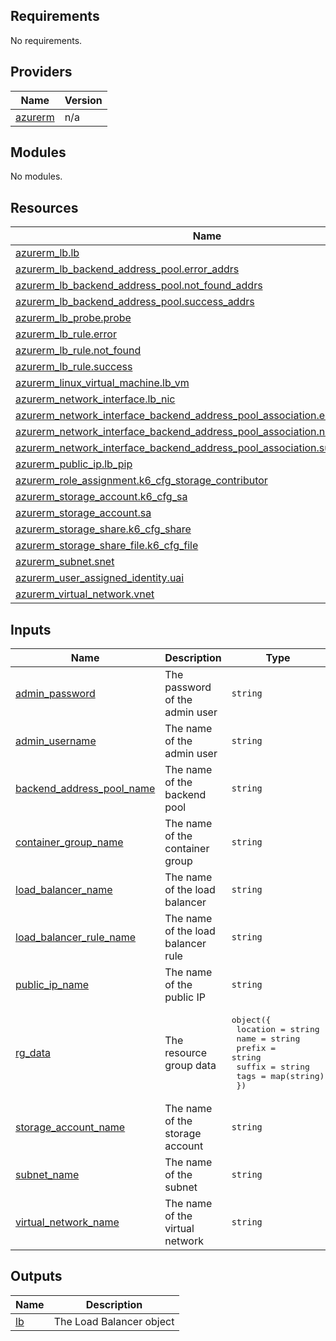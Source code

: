 ## Requirements

No requirements.

## Providers

| Name | Version |
|------|---------|
| <a name="provider_azurerm"></a> [azurerm](#provider\_azurerm) | n/a |

## Modules

No modules.

## Resources

| Name | Type |
|------|------|
| [azurerm_lb.lb](https://registry.terraform.io/providers/hashicorp/azurerm/latest/docs/resources/lb) | resource |
| [azurerm_lb_backend_address_pool.error_addrs](https://registry.terraform.io/providers/hashicorp/azurerm/latest/docs/resources/lb_backend_address_pool) | resource |
| [azurerm_lb_backend_address_pool.not_found_addrs](https://registry.terraform.io/providers/hashicorp/azurerm/latest/docs/resources/lb_backend_address_pool) | resource |
| [azurerm_lb_backend_address_pool.success_addrs](https://registry.terraform.io/providers/hashicorp/azurerm/latest/docs/resources/lb_backend_address_pool) | resource |
| [azurerm_lb_probe.probe](https://registry.terraform.io/providers/hashicorp/azurerm/latest/docs/resources/lb_probe) | resource |
| [azurerm_lb_rule.error](https://registry.terraform.io/providers/hashicorp/azurerm/latest/docs/resources/lb_rule) | resource |
| [azurerm_lb_rule.not_found](https://registry.terraform.io/providers/hashicorp/azurerm/latest/docs/resources/lb_rule) | resource |
| [azurerm_lb_rule.success](https://registry.terraform.io/providers/hashicorp/azurerm/latest/docs/resources/lb_rule) | resource |
| [azurerm_linux_virtual_machine.lb_vm](https://registry.terraform.io/providers/hashicorp/azurerm/latest/docs/resources/linux_virtual_machine) | resource |
| [azurerm_network_interface.lb_nic](https://registry.terraform.io/providers/hashicorp/azurerm/latest/docs/resources/network_interface) | resource |
| [azurerm_network_interface_backend_address_pool_association.error_assoc](https://registry.terraform.io/providers/hashicorp/azurerm/latest/docs/resources/network_interface_backend_address_pool_association) | resource |
| [azurerm_network_interface_backend_address_pool_association.not_found_assoc](https://registry.terraform.io/providers/hashicorp/azurerm/latest/docs/resources/network_interface_backend_address_pool_association) | resource |
| [azurerm_network_interface_backend_address_pool_association.success_assoc](https://registry.terraform.io/providers/hashicorp/azurerm/latest/docs/resources/network_interface_backend_address_pool_association) | resource |
| [azurerm_public_ip.lb_pip](https://registry.terraform.io/providers/hashicorp/azurerm/latest/docs/resources/public_ip) | resource |
| [azurerm_role_assignment.k6_cfg_storage_contributor](https://registry.terraform.io/providers/hashicorp/azurerm/latest/docs/resources/role_assignment) | resource |
| [azurerm_storage_account.k6_cfg_sa](https://registry.terraform.io/providers/hashicorp/azurerm/latest/docs/resources/storage_account) | resource |
| [azurerm_storage_account.sa](https://registry.terraform.io/providers/hashicorp/azurerm/latest/docs/resources/storage_account) | resource |
| [azurerm_storage_share.k6_cfg_share](https://registry.terraform.io/providers/hashicorp/azurerm/latest/docs/resources/storage_share) | resource |
| [azurerm_storage_share_file.k6_cfg_file](https://registry.terraform.io/providers/hashicorp/azurerm/latest/docs/resources/storage_share_file) | resource |
| [azurerm_subnet.snet](https://registry.terraform.io/providers/hashicorp/azurerm/latest/docs/resources/subnet) | resource |
| [azurerm_user_assigned_identity.uai](https://registry.terraform.io/providers/hashicorp/azurerm/latest/docs/resources/user_assigned_identity) | resource |
| [azurerm_virtual_network.vnet](https://registry.terraform.io/providers/hashicorp/azurerm/latest/docs/resources/virtual_network) | resource |

## Inputs

| Name | Description | Type | Default | Required |
|------|-------------|------|---------|:--------:|
| <a name="input_admin_password"></a> [admin\_password](#input\_admin\_password) | The password of the admin user | `string` | n/a | yes |
| <a name="input_admin_username"></a> [admin\_username](#input\_admin\_username) | The name of the admin user | `string` | n/a | yes |
| <a name="input_backend_address_pool_name"></a> [backend\_address\_pool\_name](#input\_backend\_address\_pool\_name) | The name of the backend pool | `string` | n/a | yes |
| <a name="input_container_group_name"></a> [container\_group\_name](#input\_container\_group\_name) | The name of the container group | `string` | n/a | yes |
| <a name="input_load_balancer_name"></a> [load\_balancer\_name](#input\_load\_balancer\_name) | The name of the load balancer | `string` | n/a | yes |
| <a name="input_load_balancer_rule_name"></a> [load\_balancer\_rule\_name](#input\_load\_balancer\_rule\_name) | The name of the load balancer rule | `string` | n/a | yes |
| <a name="input_public_ip_name"></a> [public\_ip\_name](#input\_public\_ip\_name) | The name of the public IP | `string` | n/a | yes |
| <a name="input_rg_data"></a> [rg\_data](#input\_rg\_data) | The resource group data | <pre>object({<br>    location = string<br>    name     = string<br>    prefix   = string<br>    suffix   = string<br>    tags     = map(string)<br>  })</pre> | n/a | yes |
| <a name="input_storage_account_name"></a> [storage\_account\_name](#input\_storage\_account\_name) | The name of the storage account | `string` | n/a | yes |
| <a name="input_subnet_name"></a> [subnet\_name](#input\_subnet\_name) | The name of the subnet | `string` | n/a | yes |
| <a name="input_virtual_network_name"></a> [virtual\_network\_name](#input\_virtual\_network\_name) | The name of the virtual network | `string` | n/a | yes |

## Outputs

| Name | Description |
|------|-------------|
| <a name="output_lb"></a> [lb](#output\_lb) | The Load Balancer object |
